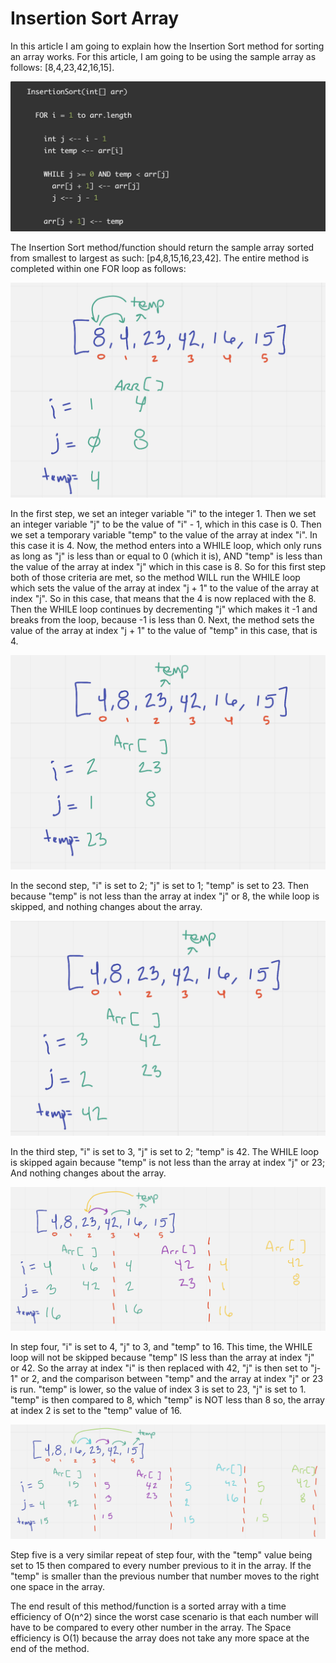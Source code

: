 # Insertion Sort Array 

In this article I am going to explain how the Insertion Sort method
for sorting an array works. For this article, I am going to be using 
the sample array as follows: [8,4,23,42,16,15]. 

![Step 1](../utilities/assets/pseudocode.png)

The Insertion Sort method/function should return the sample array sorted
from smallest to largest as such: [p4,8,15,16,23,42].
The entire method is completed within one FOR loop as follows: 



![Step 1](../utilities/assets/step1.png)

In the first step, we set an integer variable "i" to the integer 1. Then we set an integer 
variable "j" to be the value of "i" - 1, which in this case is 0.  Then we set a temporary 
variable "temp" to the value of the array at index "i". In this case it is 4. 
Now, the method enters into a WHILE loop, which only runs as long as "j" is less than or equal to
0 (which it is), AND "temp" is less than the value of the array at index "j" which in this 
case is 8. So for this first step both of those criteria are met, so the method WILL run the WHILE
loop which sets the value of the array at index "j + 1" to the value of the array at index "j". So 
in this case, that means that the 4 is now replaced with the 8. Then the WHILE loop continues 
by decrementing "j" which makes it -1 and breaks from the loop, because -1 is less than 0. 
Next, the method sets the value of the array at index "j + 1" to the value of "temp" in this 
case, that is 4. 

![Step 2](../utilities/assets/step2.png)

In the second step, "i" is set to 2; "j" is set to 1; "temp" is set to 23. Then because
"temp" is not less than the array at index "j" or 8, the while loop is skipped, 
and nothing changes about the array. 

![Step 3](../utilities/assets/step3.png)

In the third step, "i" is set to 3, "j" is set to 2; "temp" is 42. The WHILE loop is skipped again
because "temp" is not less than the array at index "j" or 23; And nothing changes about the array. 

![Step 4](../utilities/assets/step4.png)

In step four, "i" is set to 4, "j" to 3, and "temp" to 16. This time, the WHILE loop will not 
be skipped because "temp" IS less than the array at index "j" or 42. So the array at index "i" 
is then replaced with 42, "j" is then set to "j-1" or 2, and the comparison between "temp" and 
the array at index "j" or 23 is run. "temp" is lower, so the value of index 3 is set to 23, "j" is 
set to 1. "temp" is then compared to 8, which "temp" is NOT less than 8 so, the array at index 2 is set 
to the "temp" value of 16. 

![Step 5](../utilities/assets/step5.png)

Step five is a very similar repeat of step four, with the "temp" value being set to 15
then compared to every number previous to it in the array. If the "temp" is smaller than the previous number
that number moves to the right one space in the array. 

The end result of this method/function is a sorted array with a time efficiency of O(n^2) since the worst case 
scenario is that each number will have to be compared to every other number in the array. 
The Space efficiency is O(1) because the array does not take any more space at the end of the method. 




 
